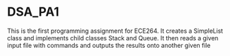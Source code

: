 # DSA_PA1
This is the first programming assignment for ECE264. It creates a SimpleList class and implements child classes Stack and Queue. It then reads a given input file with commands and outputs the results onto another given file
